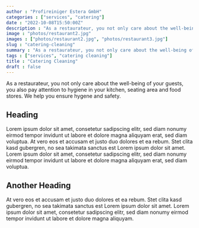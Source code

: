 ```yaml
---
author : "Profireiniger Estera GmbH"
categories : ["services", "catering"]
date : "2022-10-08T15:50:00Z"
description : "As a restaurateur, you not only care about the well-being of your guests, you also pay attention to hygiene in your kitchen, seating area and food stores. We help you ensure hygene and safety."
image : "photos/restaurant2.jpg"
images : ["photos/restaurant2.jpg", "photos/restaurant3.jpg"]
slug : "catering-cleaning"
summary : "As a restaurateur, you not only care about the well-being of your guests, you also pay attention to hygiene in your kitchen, seating area and food stores. We help you ensure hygene and safety."
tags : ["services", "catering cleaning"]
title : "Catering Cleaning"
draft : false
---
```


As a restaurateur, you not only care about the well-being of your guests, you also pay attention to hygiene in your kitchen, seating area and food stores. We help you ensure hygene and safety.

## Heading
Lorem ipsum dolor sit amet, consetetur sadipscing elitr, sed diam nonumy eirmod tempor invidunt ut labore et dolore magna aliquyam erat, sed diam voluptua. At vero eos et accusam et justo duo dolores et ea rebum. Stet clita kasd gubergren, no sea takimata sanctus est Lorem ipsum dolor sit amet. Lorem ipsum dolor sit amet, consetetur sadipscing elitr, sed diam nonumy eirmod tempor invidunt ut labore et dolore magna aliquyam erat, sed diam voluptua.

## Another Heading
At vero eos et accusam et justo duo dolores et ea rebum. Stet clita kasd gubergren, no sea takimata sanctus est Lorem ipsum dolor sit amet. Lorem ipsum dolor sit amet, consetetur sadipscing elitr, sed diam nonumy eirmod tempor invidunt ut labore et dolore magna aliquyam.